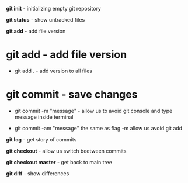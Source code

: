 **git init** - initializing empty git repository

**git status** - show untracked files

**git add** - add file version

# git add - add file version

- git add . - add version to all files

# git commit - save changes

- git commit -m "message" - allow us to avoid git console and type message inside terminal

- git commit -am "message" the same as flag -m allow us avoid git add

**git log** - get story of commits

**git checkout** - allow us switch beetween commits

**git checkout master** - get back to main tree

**git diff** - show differences 
